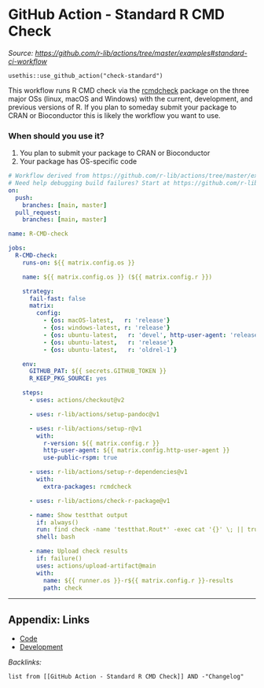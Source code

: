 # GitHub Action - Standard R CMD Check

*Source: https://github.com/r-lib/actions/tree/master/examples#standard-ci-workflow*

`usethis::use_github_action("check-standard")`

This workflow runs R CMD check via the [rcmdcheck](https://github.com/r-lib/rcmdcheck) package on the three major OSs (linux, macOS and Windows) with the current, development, and previous versions of R. If you plan to someday submit your package to CRAN or Bioconductor this is likely the workflow you want to use.

### When should you use it?

1. You plan to submit your package to CRAN or Bioconductor
1. Your package has OS-specific code

````yaml
# Workflow derived from https://github.com/r-lib/actions/tree/master/examples
# Need help debugging build failures? Start at https://github.com/r-lib/actions#where-to-find-help
on:
  push:
    branches: [main, master]
  pull_request:
    branches: [main, master]

name: R-CMD-check

jobs:
  R-CMD-check:
    runs-on: ${{ matrix.config.os }}

    name: ${{ matrix.config.os }} (${{ matrix.config.r }})

    strategy:
      fail-fast: false
      matrix:
        config:
          - {os: macOS-latest,   r: 'release'}
          - {os: windows-latest, r: 'release'}
          - {os: ubuntu-latest,   r: 'devel', http-user-agent: 'release'}
          - {os: ubuntu-latest,   r: 'release'}
          - {os: ubuntu-latest,   r: 'oldrel-1'}

    env:
      GITHUB_PAT: ${{ secrets.GITHUB_TOKEN }}
      R_KEEP_PKG_SOURCE: yes

    steps:
      - uses: actions/checkout@v2

      - uses: r-lib/actions/setup-pandoc@v1

      - uses: r-lib/actions/setup-r@v1
        with:
          r-version: ${{ matrix.config.r }}
          http-user-agent: ${{ matrix.config.http-user-agent }}
          use-public-rspm: true

      - uses: r-lib/actions/setup-r-dependencies@v1
        with:
          extra-packages: rcmdcheck

      - uses: r-lib/actions/check-r-package@v1

      - name: Show testthat output
        if: always()
        run: find check -name 'testthat.Rout*' -exec cat '{}' \; || true
        shell: bash

      - name: Upload check results
        if: failure()
        uses: actions/upload-artifact@main
        with:
          name: ${{ runner.os }}-r${{ matrix.config.r }}-results
          path: check
````

---

## Appendix: Links

* [Code](../Code.md)
* [Development](../../MOCs/Development.md)

*Backlinks:*

````dataview
list from [[GitHub Action - Standard R CMD Check]] AND -"Changelog"
````
